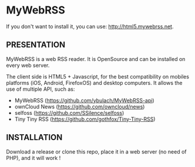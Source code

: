 MyWebRSS
========
If you don't want to install it, you can use: http://html5.mywebrss.net.

PRESENTATION
------------
MyWebRSS is a web RSS reader. It is OpenSource and can be installed on every web server.

The client side is HTML5 + Javascript, for the best compatibility on mobiles platforms (iOS, Android, FirefoxOS) and desktop computers. It allows the use of multiple API, such as:

- MyWebRSS (https://github.com/ybulach/MyWebRSS-api)
- ownCloud News (https://github.com/owncloud/news)
- selfoss (https://github.com/SSilence/selfoss)
- Tiny Tiny RSS (https://github.com/gothfox/Tiny-Tiny-RSS)

INSTALLATION
------------
Download a release or clone this repo, place it in a web server (no need of PHP), and it will work !
